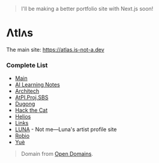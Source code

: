 > I'll be making a better portfolio site with Next.js soon!
# Λtlʌs
The main site: https://atlas.is-not-a.dev

### Complete List
- [Main](https://atlas.is-not-a.dev)
- [AI Learning Notes](https://atlas.is-not-a.dev/ai)
- [Architech](https://atlas.is-not-a.dev/architech)
- [AtPI.Proj.SBS](https://atlas.is-not-a.dev/atpi)
- [Dugong](https://atlas.is-not-a.dev/dugong)
- [Hack the Cat](https://atlas.is-not-a.dev/hackthecat)
- [Helios](https://atlas.is-not-a.dev/helios)
- [Links](https://atlas.is-not-a.dev/links)
- [LUNA](https://atlas.is-not-a.dev/luna) - Not me—Luna's artist profile site
- [Robio](https://atlas.is-not-a.dev/robio)
- [Yuè](https://atlas.is-not-a.dev/yue)

> Domain from [Open Domains](https://github.com/open-domains). 
